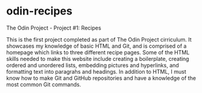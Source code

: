 # odin-recipes
The Odin Project - Project #1: Recipes

This is the first project completed as part of The Odin Project cirriculum. It showcases my knowledge of basic HTML and Git, and is comprised of a homepage which links to three different recipe pages. Some of the HTML skills needed to make this website include creating a boilerplate, creating ordered and unordered lists, embedding pictures and hyperlinks, and formatting text into paragrahs and headings. In addition to HTML, I must know how to make Git and GitHub repositories and have a knowledge of the most common Git commands.